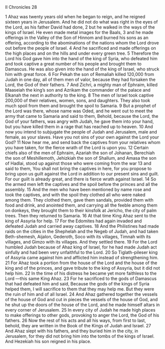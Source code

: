 II Chronicles 28

1	Ahaz was twenty years old when he began to reign, and he reigned sixteen years in Jerusalem. And he did not do what was right in the eyes of the Lord, as his father David had done,
2	but he walked in the ways of the kings of Israel. He even made metal images for the Baals,
3	and he made offerings in the Valley of the Son of Hinnom and burned his sons as an offering, according to the abominations of the nations whom the Lord drove out before the people of Israel.
4	And he sacrificed and made offerings on the high places and on the hills and under every green tree.
5	Therefore the Lord his God gave him into the hand of the king of Syria, who defeated him and took captive a great number of his people and brought them to Damascus. He was also given into the hand of the king of Israel, who struck him with great force.
6	For Pekah the son of Remaliah killed 120,000 from Judah in one day, all of them men of valor, because they had forsaken the Lord, the God of their fathers.
7	And Zichri, a mighty man of Ephraim, killed Maaseiah the king’s son and Azrikam the commander of the palace and Elkanah the next in authority to the king.
8	The men of Israel took captive 200,000 of their relatives, women, sons, and daughters. They also took much spoil from them and brought the spoil to Samaria.
9	But a prophet of the Lord was there, whose name was Oded, and he went out to meet the army that came to Samaria and said to them, Behold, because the Lord, the God of your fathers, was angry with Judah, he gave them into your hand, but you have killed them in a rage that has reached up to heaven.
10	And now you intend to subjugate the people of Judah and Jerusalem, male and female, as your slaves. Have you not sins of your own against the Lord your God?
11	Now hear me, and send back the captives from your relatives whom you have taken, for the fierce wrath of the Lord is upon you.
12	Certain chiefs also of the men of Ephraim, Azariah the son of Johanan, Berechiah the son of Meshillemoth, Jehizkiah the son of Shallum, and Amasa the son of Hadlai, stood up against those who were coming from the war
13	and said to them, You shall not bring the captives in here, for you propose to bring upon us guilt against the Lord in addition to our present sins and guilt. For our guilt is already great, and there is fierce wrath against Israel.
14	So the armed men left the captives and the spoil before the princes and all the assembly.
15	And the men who have been mentioned by name rose and took the captives, and with the spoil they clothed all who were naked among them. They clothed them, gave them sandals, provided them with food and drink, and anointed them, and carrying all the feeble among them on donkeys, they brought them to their kinsfolk at Jericho, the city of palm trees. Then they returned to Samaria.
16	At that time King Ahaz sent to the king of Assyria for help.
17	For the Edomites had again invaded and defeated Judah and carried away captives.
18	And the Philistines had made raids on the cities in the Shephelah and the Negeb of Judah, and had taken Beth-shemesh, Aijalon, Gederoth, Soco with its villages, Timnah with its villages, and Gimzo with its villages. And they settled there.
19	For the Lord humbled Judah because of Ahaz king of Israel, for he had made Judah act sinfully and had been very unfaithful to the Lord.
20	So Tiglath-pileser king of Assyria came against him and afflicted him instead of strengthening him.
21	For Ahaz took a portion from the house of the Lord and the house of the king and of the princes, and gave tribute to the king of Assyria, but it did not help him.
22	In the time of his distress he became yet more faithless to the Lord —this same King Ahaz.
23	For he sacrificed to the gods of Damascus that had defeated him and said, Because the gods of the kings of Syria helped them, I will sacrifice to them that they may help me. But they were the ruin of him and of all Israel.
24	And Ahaz gathered together the vessels of the house of God and cut in pieces the vessels of the house of God, and he shut up the doors of the house of the Lord, and he made himself altars in every corner of Jerusalem.
25	In every city of Judah he made high places to make offerings to other gods, provoking to anger the Lord, the God of his fathers.
26	Now the rest of his acts and all his ways, from first to last, behold, they are written in the Book of the Kings of Judah and Israel.
27	And Ahaz slept with his fathers, and they buried him in the city, in Jerusalem, for they did not bring him into the tombs of the kings of Israel. And Hezekiah his son reigned in his place.

